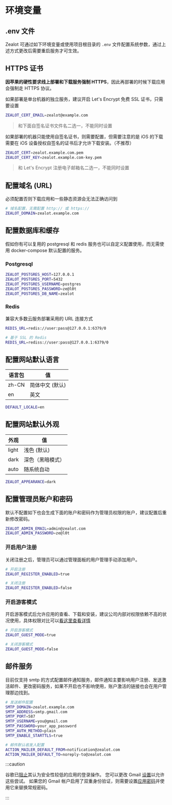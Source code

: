 # 环境变量

## .env 文件

Zealot 可通过如下环境变量或使用项目根目录的 `.env` 文件配置系统参数，通过上述方式更改后需要重启服务才可生效。

## HTTPS 证书

**因苹果的硬性要求线上部署和下载服务强制 HTTPS**，因此再部署的时候下载应用会强制走 HTTPS 协议。

如果部署是单台机器的独立服务，建议开启 Let's Encrypt 免费 SSL 证书，只需要设置

```bash
ZEALOT_CERT_EMAIL=zealot@example.com
```

> 和下面自签名证书文件名二选一，不能同时设置

如果部署的机器只能使用自签名证书，则需要配置，但需要注意的是 iOS 的下载需要在 iOS 设备授权自签名的证书后才允许下载安装。（不推荐）

```bash
ZEALOT_CERT=zealot.example.com.pem
ZEALOT_CERT_KEY=zealot.example.com-key.pem
```

> 和 Let's Encrypt 注册电子邮箱名二选一，不能同时设置

## 配置域名 (URL)

必须配置否则下载应用和一些静态资源会无法正确访问到

```bash
# 域名配置，无需配置 http:// 或 https://
ZEALOT_DOMAIN=zealot.example.com
```

## 配置数据库和缓存

假如你有可以复用的 postgresql 和 redis 服务也可以自定义配置使用，而无需使用 docker-compose 默认配置的服务。

### Postgresql

```bash
ZEALOT_POSTGRES_HOST=127.0.0.1
ZEALOT_POSTGRES_PORT=5432
ZEALOT_POSTGRES_USERNAME=postgres
ZEALOT_POSTGRES_PASSWORD=ze@l0t
ZEALOT_POSTGRES_DB_NAME=zealot
```

### Redis

兼容大多数云服务部署采用的 URL 连接方式

```bash
REDIS_URL=redis://user:pass@127.0.0.1:6379/0

# 基于 SSL 的 Redis
REDIS_URL=rediss://user:pass@127.0.0.1:6379/0
```

## 配置网站默认语言

语言包 | 值
---|---
zh-CN | 简体中文 (默认)
en | 英文

```bash
DEFAULT_LOCALE=en
```

## 配置网站默认外观

外观 | 值
---|---
light | 浅色 (默认)
dark | 深色（黑暗模式）
auto | 随系统自动

```bash
ZEALOT_APPEARANCE=dark
```

## 配置管理员账户和密码

默认不配置如下也会生成下面的账户和密码作为管理员权限的账户，建议配置后重新修改密码。

```bash
ZEALOT_ADMIN_EMAIL=admin@zealot.com
ZEALOT_ADMIN_PASSWORD=ze@l0t
```

### 开启用户注册

关闭注册之后，管理员可以通过管理面板的用户管理手动添加用户。

```bash
# 开启注册
ZEALOT_REGISTER_ENABLED=true

# 关闭注册
ZEALOT_REGISTER_ENABLED=false
```

### 开启游客模式

开启游客模式后允许应用的查看、下载和安装，建议公司内部对权限依赖不高的状况使用，具体权限对比可以[看这里查看详情](/docs/user-guide/administrator/permissions)

```bash
# 开启游客模式
ZEALOT_GUEST_MODE=true

# 关闭游客模式
ZEALOT_GUEST_MODE=false
```

## 邮件服务

目前仅支持 smtp 的方式配置邮件通知服务，邮件通知主要影响用户注册、发送激活邮件、更改密码服务，如果不开启也不影响使用，账户激活的链接也会在用户管理那边找到。

```bash
# 发送邮件配置
SMTP_DOMAIN=zealot.example.com
SMTP_ADDRESS=smtp.gmail.com
SMTP_PORT=587
SMTP_USERNAME=you@gmail.com
SMTP_PASSWORD=your_app_password
SMTP_AUTH_METHOD=plain
SMTP_ENABLE_STARTTLS=true

# 邮件默认收发人配置
ACTION_MAILER_DEFAULT_FROM=notification@zealot.com
ACTION_MAILER_DEFAULT_TO=noreply-to@zealot.com
```

:::caution

谷歌已[阻止](https://support.google.com/accounts/answer/6010255)其认为安全性较低的应用的登录操作。
您可以更改 Gmail [设置](https://www.google.com/settings/security/lesssecureapps)以允许这些尝试。
如果您的 Gmail 帐户启用了双重身份验证，则需要设置[应用密码](https://myaccount.google.com/apppasswords)并使用它来替换常规密码。

:::
